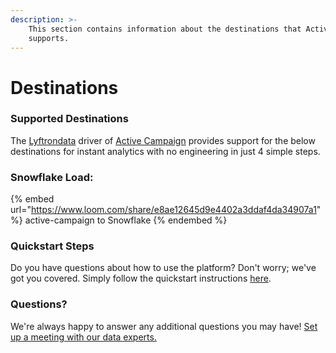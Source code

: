 ```yaml
---
description: >-
    This section contains information about the destinations that Active Campaign
    supports.
---
```


# Destinations

### Supported Destinations

The [Lyftrondata](https://www.lyftrondata.com/) driver of [Active Campaign](https://www.lyftrondata.com/integration/marketing-analytics/active-campaign/) provides support for the below destinations for instant analytics with no engineering in just 4 simple steps.

### Snowflake Load:

{% embed url="https://www.loom.com/share/e8ae12645d9e4402a3ddaf4da34907a1" %}
active-campaign to Snowflake
{% endembed %}

### Quickstart Steps

Do you have questions about how to use the platform? Don't worry; we've got you covered. Simply follow the quickstart instructions [here](../../../quickstart-steps.md).

### Questions? <a href="#questions" id="questions"></a>

We're always happy to answer any additional questions you may have! [Set up a meeting with our data experts.](https://www.lyftrondata.com/book-a-meeting/)
